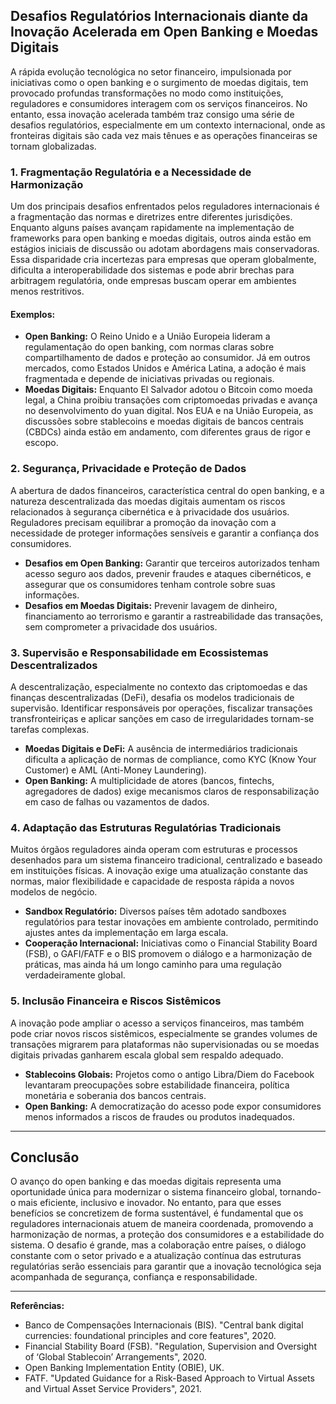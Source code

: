 ## Desafios Regulatórios Internacionais diante da Inovação Acelerada em Open Banking e Moedas Digitais

A rápida evolução tecnológica no setor financeiro, impulsionada por iniciativas como o open banking e o surgimento de moedas digitais, tem provocado profundas transformações no modo como instituições, reguladores e consumidores interagem com os serviços financeiros. No entanto, essa inovação acelerada também traz consigo uma série de desafios regulatórios, especialmente em um contexto internacional, onde as fronteiras digitais são cada vez mais tênues e as operações financeiras se tornam globalizadas.

### 1. **Fragmentação Regulatória e a Necessidade de Harmonização**

Um dos principais desafios enfrentados pelos reguladores internacionais é a fragmentação das normas e diretrizes entre diferentes jurisdições. Enquanto alguns países avançam rapidamente na implementação de frameworks para open banking e moedas digitais, outros ainda estão em estágios iniciais de discussão ou adotam abordagens mais conservadoras. Essa disparidade cria incertezas para empresas que operam globalmente, dificulta a interoperabilidade dos sistemas e pode abrir brechas para arbitragem regulatória, onde empresas buscam operar em ambientes menos restritivos.

#### Exemplos:
- **Open Banking:** O Reino Unido e a União Europeia lideram a regulamentação do open banking, com normas claras sobre compartilhamento de dados e proteção ao consumidor. Já em outros mercados, como Estados Unidos e América Latina, a adoção é mais fragmentada e depende de iniciativas privadas ou regionais.
- **Moedas Digitais:** Enquanto El Salvador adotou o Bitcoin como moeda legal, a China proibiu transações com criptomoedas privadas e avança no desenvolvimento do yuan digital. Nos EUA e na União Europeia, as discussões sobre stablecoins e moedas digitais de bancos centrais (CBDCs) ainda estão em andamento, com diferentes graus de rigor e escopo.

### 2. **Segurança, Privacidade e Proteção de Dados**

A abertura de dados financeiros, característica central do open banking, e a natureza descentralizada das moedas digitais aumentam os riscos relacionados à segurança cibernética e à privacidade dos usuários. Reguladores precisam equilibrar a promoção da inovação com a necessidade de proteger informações sensíveis e garantir a confiança dos consumidores.

- **Desafios em Open Banking:** Garantir que terceiros autorizados tenham acesso seguro aos dados, prevenir fraudes e ataques cibernéticos, e assegurar que os consumidores tenham controle sobre suas informações.
- **Desafios em Moedas Digitais:** Prevenir lavagem de dinheiro, financiamento ao terrorismo e garantir a rastreabilidade das transações, sem comprometer a privacidade dos usuários.

### 3. **Supervisão e Responsabilidade em Ecossistemas Descentralizados**

A descentralização, especialmente no contexto das criptomoedas e das finanças descentralizadas (DeFi), desafia os modelos tradicionais de supervisão. Identificar responsáveis por operações, fiscalizar transações transfronteiriças e aplicar sanções em caso de irregularidades tornam-se tarefas complexas.

- **Moedas Digitais e DeFi:** A ausência de intermediários tradicionais dificulta a aplicação de normas de compliance, como KYC (Know Your Customer) e AML (Anti-Money Laundering).
- **Open Banking:** A multiplicidade de atores (bancos, fintechs, agregadores de dados) exige mecanismos claros de responsabilização em caso de falhas ou vazamentos de dados.

### 4. **Adaptação das Estruturas Regulatórias Tradicionais**

Muitos órgãos reguladores ainda operam com estruturas e processos desenhados para um sistema financeiro tradicional, centralizado e baseado em instituições físicas. A inovação exige uma atualização constante das normas, maior flexibilidade e capacidade de resposta rápida a novos modelos de negócio.

- **Sandbox Regulatório:** Diversos países têm adotado sandboxes regulatórios para testar inovações em ambiente controlado, permitindo ajustes antes da implementação em larga escala.
- **Cooperação Internacional:** Iniciativas como o Financial Stability Board (FSB), o GAFI/FATF e o BIS promovem o diálogo e a harmonização de práticas, mas ainda há um longo caminho para uma regulação verdadeiramente global.

### 5. **Inclusão Financeira e Riscos Sistêmicos**

A inovação pode ampliar o acesso a serviços financeiros, mas também pode criar novos riscos sistêmicos, especialmente se grandes volumes de transações migrarem para plataformas não supervisionadas ou se moedas digitais privadas ganharem escala global sem respaldo adequado.

- **Stablecoins Globais:** Projetos como o antigo Libra/Diem do Facebook levantaram preocupações sobre estabilidade financeira, política monetária e soberania dos bancos centrais.
- **Open Banking:** A democratização do acesso pode expor consumidores menos informados a riscos de fraudes ou produtos inadequados.

---

## **Conclusão**

O avanço do open banking e das moedas digitais representa uma oportunidade única para modernizar o sistema financeiro global, tornando-o mais eficiente, inclusivo e inovador. No entanto, para que esses benefícios se concretizem de forma sustentável, é fundamental que os reguladores internacionais atuem de maneira coordenada, promovendo a harmonização de normas, a proteção dos consumidores e a estabilidade do sistema. O desafio é grande, mas a colaboração entre países, o diálogo constante com o setor privado e a atualização contínua das estruturas regulatórias serão essenciais para garantir que a inovação tecnológica seja acompanhada de segurança, confiança e responsabilidade.

---

**Referências:**
- Banco de Compensações Internacionais (BIS). "Central bank digital currencies: foundational principles and core features", 2020.
- Financial Stability Board (FSB). "Regulation, Supervision and Oversight of ‘Global Stablecoin’ Arrangements", 2020.
- Open Banking Implementation Entity (OBIE), UK.
- FATF. "Updated Guidance for a Risk-Based Approach to Virtual Assets and Virtual Asset Service Providers", 2021.
